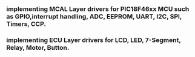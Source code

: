 ### implementing MCAL Layer drivers for PIC18F46xx MCU such as GPIO,interrupt handling, ADC, EEPROM, UART, I2C, SPI, Timers, CCP.
### implementing ECU Layer drivers for LCD, LED, 7-Segment, Relay, Motor, Button.
   
